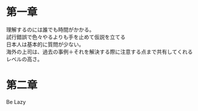 # 第一章
理解するのには誰でも時間がかかる。  
試行錯誤で色々やるよりも手を止めて仮説を立てる  
日本人は基本的に質問が少ない。  
海外の上司は、過去の事例＋それを解決する際に注意する点まで共有してくれるレベルの高さ。  
# 第二章
Be Lazy
